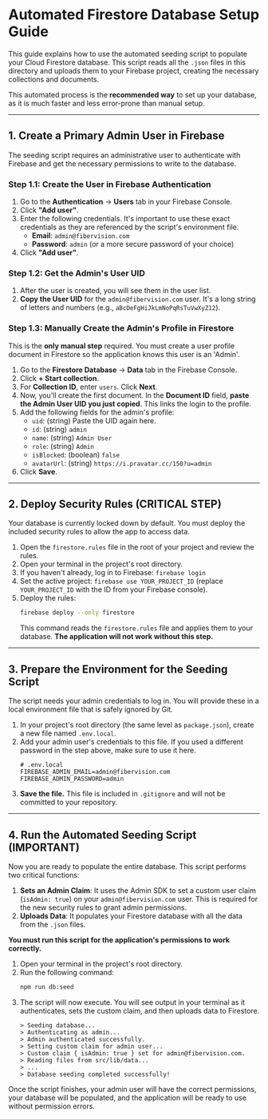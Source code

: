 # Automated Firestore Database Setup Guide

This guide explains how to use the automated seeding script to populate your Cloud Firestore database. This script reads all the `.json` files in this directory and uploads them to your Firebase project, creating the necessary collections and documents.

This automated process is the **recommended way** to set up your database, as it is much faster and less error-prone than manual setup.

---

## 1. Create a Primary Admin User in Firebase

The seeding script requires an administrative user to authenticate with Firebase and get the necessary permissions to write to the database.

### Step 1.1: Create the User in Firebase Authentication

1.  Go to the **Authentication** -> **Users** tab in your Firebase Console.
2.  Click **"Add user"**.
3.  Enter the following credentials. It's important to use these exact credentials as they are referenced by the script's environment file.
    *   **Email**: `admin@fibervision.com`
    *   **Password**: `admin` (or a more secure password of your choice)
4.  Click **"Add user"**.

### Step 1.2: Get the Admin's User UID

1.  After the user is created, you will see them in the user list.
2.  **Copy the User UID** for the `admin@fibervision.com` user. It's a long string of letters and numbers (e.g., `aBcDeFgHiJkLmNoPqRsTuVwXyZ12`).

### Step 1.3: Manually Create the Admin's Profile in Firestore

This is the **only manual step** required. You must create a user profile document in Firestore so the application knows this user is an 'Admin'.

1.  Go to the **Firestore Database** -> **Data** tab in the Firebase Console.
2.  Click **+ Start collection**.
3.  For **Collection ID**, enter `users`. Click **Next**.
4.  Now, you'll create the first document. In the **Document ID** field, **paste the Admin User UID you just copied**. This links the login to the profile.
5.  Add the following fields for the admin's profile:
    *   `uid`: (string) Paste the UID again here.
    *   `id`: (string) `admin`
    *   `name`: (string) `Admin User`
    *   `role`: (string) `Admin`
    *   `isBlocked`: (boolean) `false`
    *   `avatarUrl`: (string) `https://i.pravatar.cc/150?u=admin`
6.  Click **Save**.

---
## 2. Deploy Security Rules (CRITICAL STEP)

Your database is currently locked down by default. You must deploy the included security rules to allow the app to access data.

1.  Open the `firestore.rules` file in the root of your project and review the rules.
2.  Open your terminal in the project's root directory.
3.  If you haven't already, log in to Firebase: `firebase login`
4.  Set the active project: `firebase use YOUR_PROJECT_ID` (replace `YOUR_PROJECT_ID` with the ID from your Firebase console).
5.  Deploy the rules:
    ```bash
    firebase deploy --only firestore
    ```
    This command reads the `firestore.rules` file and applies them to your database. **The application will not work without this step.**

---

## 3. Prepare the Environment for the Seeding Script

The script needs your admin credentials to log in. You will provide these in a local environment file that is safely ignored by Git.

1.  In your project's root directory (the same level as `package.json`), create a new file named `.env.local`.
2.  Add your admin user's credentials to this file. If you used a different password in the step above, make sure to use it here.
    ```env
    # .env.local
    FIREBASE_ADMIN_EMAIL=admin@fibervision.com
    FIREBASE_ADMIN_PASSWORD=admin
    ```
3.  **Save the file.** This file is included in `.gitignore` and will not be committed to your repository.

---

## 4. Run the Automated Seeding Script (IMPORTANT)

Now you are ready to populate the entire database. This script performs two critical functions:
1.  **Sets an Admin Claim**: It uses the Admin SDK to set a custom user claim (`isAdmin: true`) on your `admin@fibervision.com` user. This is required for the new security rules to grant admin permissions.
2.  **Uploads Data**: It populates your Firestore database with all the data from the `.json` files.

**You must run this script for the application's permissions to work correctly.**

1.  Open your terminal in the project's root directory.
2.  Run the following command:
    ```bash
    npm run db:seed
    ```
3.  The script will now execute. You will see output in your terminal as it authenticates, sets the custom claim, and then uploads data to Firestore.
    ```
    > Seeding database...
    > Authenticating as admin...
    > Admin authenticated successfully.
    > Setting custom claim for admin user...
    > Custom claim { isAdmin: true } set for admin@fibervision.com.
    > Reading files from src/lib/data...
    > ...
    > Database seeding completed successfully!
    ```

Once the script finishes, your admin user will have the correct permissions, your database will be populated, and the application will be ready to use without permission errors.
